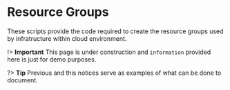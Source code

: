 # Resource Groups

These scripts provide the code required to create the resource groups used by infratructure within cloud environment. 

!> **Important** This page is under construction and `information` provided here is just for demo purposes.

?> **Tip** Previous and this notices serve as examples of what can be done to document.